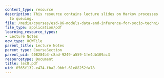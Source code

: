 ```yaml
---
content_type: resource
description: This resource contains lecture slides on Markov processes and their application
  to queuing.
file: /media/courses/esd-86-models-data-and-inference-for-socio-technical-systems-spring-2007/0565f132e474fba29bbf61e88252fa78_lec8.pdf
file_type: application/pdf
learning_resource_types:
- Lecture Notes
ocw_type: OCWFile
parent_title: Lecture Notes
parent_type: CourseSection
parent_uid: 408284b3-c8ad-9249-a559-1fe4db109ac3
resourcetype: Document
title: lec8.pdf
uid: 0565f132-e474-fba2-9bbf-61e88252fa78
---
```

